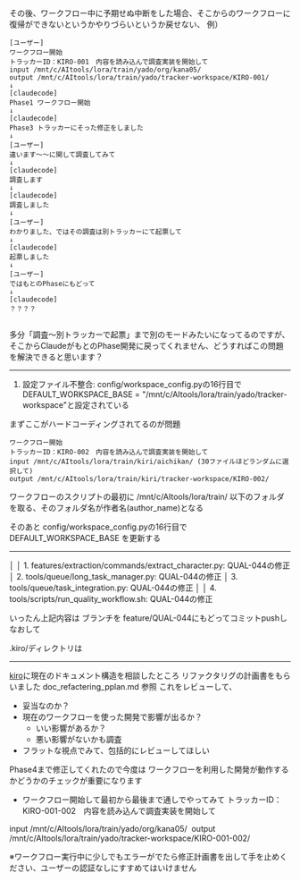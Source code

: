 その後、ワークフロー中に予期せぬ中断をした場合、そこからのワークフローに復帰ができないというかやりづらいというか戻せない、
例）

```
[ユーザー]
ワークフロー開始
トラッカーID：KIRO-001　内容を読み込んで調査実装を開始して
input /mnt/c/AItools/lora/train/yado/org/kana05/ 
output /mnt/c/AItools/lora/train/yado/tracker-workspace/KIRO-001/
↓
[claudecode]
Phase1 ワークフロー開始
↓
[claudecode]
Phase3 トラッカーにそった修正をしました
↓
[ユーザー]
違います〜〜に関して調査してみて
↓
[claudecode]
調査します
↓
[claudecode]
調査しました
↓
[ユーザー]
わかりました、ではその調査は別トラッカーにて起票して
↓
[claudecode]
起票しました
↓
[ユーザー]
ではもとのPhaseにもどって
↓
[claudecode]
？？？？


```

 多分「調査〜別トラッカーで起票」まで別のモードみたいになってるのですが、そこからClaudeがもとのPhase開発に戻ってくれません、どうすればこの問題を解決できると思います？


----

  1. 設定ファイル不整合: config/workspace_config.pyの16行目でDEFAULT_WORKSPACE_BASE = "/mnt/c/AItools/lora/train/yado/tracker-workspace"と設定されている

まずここがハードコーディングされてるのが問題
```
ワークフロー開始
トラッカーID：KIRO-002　内容を読み込んで調査実装を開始して
input /mnt/c/AItools/lora/train/kiri/aichikan/ (30ファイルほどランダムに選択して)
output /mnt/c/AItools/lora/train/kiri/tracker-workspace/KIRO-002/
```

ワークフローのスクリプトの最初に
/mnt/c/AItools/lora/train/
以下のフォルダを取る、そのフォルダ名が作者名(author_name)となる

そのあと
config/workspace_config.pyの16行目でDEFAULT_WORKSPACE_BASE を更新する


------



│ │ 1. features/extraction/commands/extract_character.py: QUAL-044の修正                            │ 2. tools/queue/long_task_manager.py: QUAL-044の修正                                                        │ 3. tools/queue/task_integration.py: QUAL-044の修正                                                            │ │ 4. tools/scripts/run_quality_workflow.sh: QUAL-044の修正

いったん上記内容は ブランチを feature/QUAL-044にもどってコミットpushしなおして

.kiro/ディレクトリは

-----

[kiro](https://aws.amazon.com/jp/blogs/news/introducing-kiro/)に現在のドキュメント構造を相談したところ
リファクタリグの計画書をもらいました doc_refactering_pplan.md  参照
これをレビューして、
* 妥当なのか？
* 現在のワークフローを使った開発で影響が出るか？
	* いい影響があるか？
	* 悪い影響がないかも調査
* フラットな視点でみて、包括的にレビューしてほしい

Phase4まで修正してくれたので今度は
ワークフローを利用した開発が動作するかどうかのチェックが重要になります
* ワークフロー開始して最初から最後まで通しでやってみて
トラッカーID：KIRO-001-002　内容を読み込んで調査実装を開始して

input /mnt/c/AItools/lora/train/yado/org/kana05/ 
output /mnt/c/AItools/lora/train/yado/tracker-workspace/KIRO-001-002/

※ワークフロー実行中に少しでもエラーがでたら修正計画書を出して手を止めください、ユーザーの認証なしにすすめてはいけません